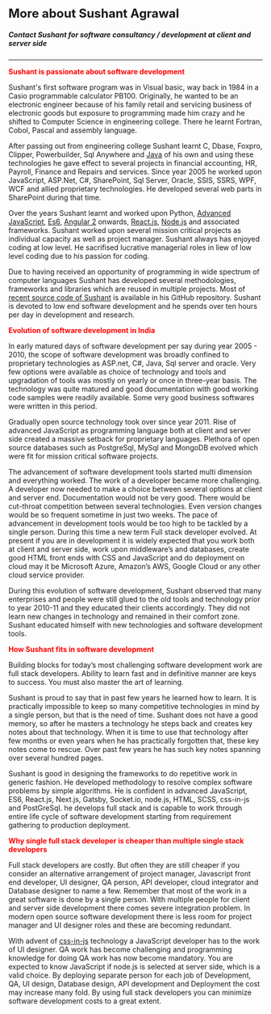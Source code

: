 # More about Sushant Agrawal
##### Contact Sushant for software consultancy / development at client and server side
---
#### Sushant is passionate about software development
Sushant's first software program was in Visual basic, way back in 1984 in a Casio programmable calculator PB100. Originally, he wanted to be an electronic engineer because of his family retail and servicing business of electronic goods but exposure to programming made him crazy and he shifted to Computer Science in engineering college. There he learnt Fortran, Cobol, Pascal and assembly language. 

After passing out from engineering college Sushant learnt C, Dbase, Foxpro, Clipper, Powerbuilder, Sql Anywhere and <a target='_blank' href='https://www.java.com/en/'>Java</a> of his own and using these technologies he gave effect to several projects in financial accounting, HR, Payroll, Finance and Repairs and services. Since year 2005 he worked upon JavaScript, ASP.Net, C#, SharePoint, Sql Server, Oracle, SSIS, SSRS, WPF, WCF and allied proprietary technologies. He developed several web parts in SharePoint during that time. 

Over the years Sushant learnt and worked upon Python, <a target='_blank' href='https://www.javascript.com/'>Advanced JavaScript</a>, <a target='_blank' href='http://es6-features.org'>Es6</a>, <a target='_blank' href='https://angularjs.org/'>Angular 2</a> onwards, <a target='_blank' href='https://reactjs.org'>React.js</a>, <a target='_blank' href='https://nodejs.org/en/'>Node.js</a> and associated frameworks. Sushant worked upon several mission critical projects as individual capacity as well as project manager. Sushant always has enjoyed coding at low level. He sacrifised lucrative managerial roles in liew of low level coding due to his passion for coding. 

Due to having received an opportunity of programming in wide spectrum of computer languages Sushant has developed several methodologies, frameworks and libraries which are reused in multiple projects. Most of <a target='_blank' href = 'https://github.com/capitalch'>recent source code of Sushant</a> is available in his GitHub repository. Sushant is devoted to low end software development and he spends over ten hours per day in development and research.

#### Evolution of software development in India
In early matured days of software development per say during year 2005 - 2010, the scope of software development was broadly confined to proprietary technologies as ASP.net, C#, Java, Sql server and oracle. Very few options were available as choice of technology and tools and upgradation of tools was mostly on yearly or once in three-year basis. The technology was quite matured and good documentation with good working code samples were readily available. Some very good business softwares were written in this period.

Gradually open source technology took over since year 2011. Rise of advanced JavaScript as programming language both at client and server side created a massive setback for proprietary languages. Plethora of open source databases such as PostgreSql, MySql and MongoDB evolved which were fit for mission critical software projects. 

The advancement of software development tools started multi dimension and everything worked. The work of a developer became more challenging. A developer now needed to make a choice between several options at client and server end. Documentation would not be very good. There would be cut-throat competition between several technologies. Even version changes would be so frequent sometime in just two weeks. The pace of advancement in development tools would be too high to be tackled by a single person. During this time a new term Full stack developer evolved. At present if you are in development it is widely expected that you work both at client and server side, work upon middleware’s and databases, create good HTML front ends with CSS and JavaScript and do deployment on cloud may it be Microsoft Azure, Amazon’s AWS, Google Cloud or any other cloud service provider.

During this evolution of software development, Sushant observed that many enterprises and people were still glued to the old tools and technology prior to year 2010-11 and they educated their clients accordingly. They did not learn new changes in technology and remained in their comfort zone. Sushant educated himself with new technologies and software development tools.

#### How Sushant fits in software development
Building blocks for today’s most challenging software development work are full stack developers. Ability to learn fast and in definitive manner are keys to success. You must also master the art of learning.

Sushant is proud to say that in past few years he learned how to learn. It is practically impossible to keep so many competitive technologies in mind by a single person, but that is the need of time. Sushant does not have a good memory, so after he masters a technology he steps back and creates key notes about that technology. When it is time to use that technology after few months or even years when he has practically forgotten that, these key notes come to rescue. Over past few years he has such key notes spanning over several hundred pages.

Sushant is good in designing the frameworks to do repetitive work in generic fashion. He developed methodology to resolve complex software problems by simple algorithms. He is confident in advanced JavaScript, ES6, React.js, Next.js, Gatsby, Socket.io, node.js, HTML, SCSS, css-in-js and PostGreSql. he develops full stack and is capable to work through entire life cycle of software development starting from requirement gathering to production deployment.

#### Why single full stack developer is cheaper than multiple single stack developers
Full stack developers are costly. But often they are still cheaper if you consider an alternative arrangement of project manager, Javascript front end developer, UI designer, QA person, API developer, cloud integrator and Database designer to name a few. Remember that most of the work in a great software is done by a single person. With multiple people for client and server side development there comes severe integration problem. In modern open source software development there is less room for project manager and UI designer roles and these are becoming redundant. 

With advent of <a target='_blank' href='https://cssinjs.org'>css-in-js</a> technology a JavaScript developer has to the work of UI designer. QA work has become challenging and programming knowledge for doing QA work has now become mandatory. You are expected to know JavaScript if node.js is selected at server side, which is a valid choice. By deploying separate person for each job of Development, QA, UI design, Database design, API development and Deployment the cost may increase many fold. By using full stack developers you can minimize software development costs to a great extent.










<style>
    h1 {
        font-size: 1.5rem;
    }
    h4 {
        color:red;
        margin-top:0.3rem;
        margin-bottom:0;
    }
</style>

